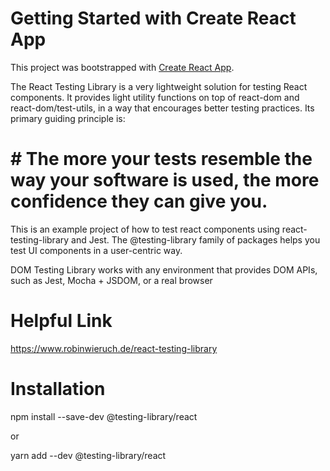 # Getting Started with Create React App

This project was bootstrapped with [Create React App](https://github.com/facebook/create-react-app).


The React Testing Library is a very lightweight solution for testing React components. It provides
light utility functions on top of react-dom and react-dom/test-utils, in a way that encourages better testing practices. Its primary guiding principle is:


# # The more your tests resemble the way your software is used, the more confidence they can give you.

This is an example project of how to test react components using react-testing-library and Jest.
The @testing-library family of packages helps you test UI components in a user-centric way.

DOM Testing Library works with any environment that provides DOM APIs, such as Jest, Mocha + JSDOM, or a real browser

# Helpful Link
https://www.robinwieruch.de/react-testing-library
#  Installation

npm install --save-dev @testing-library/react

or

yarn add --dev @testing-library/react

